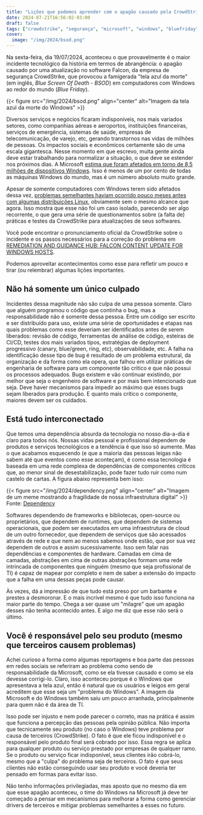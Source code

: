 ```yaml
---
title: "Lições que podemos aprender com o apagão causado pela CrowdStrike (Blue Friday)"
date: 2024-07-21T16:56:02-03:00
draft: false
tags: ["crowdstrike", "segurança", "microsoft", "windows", "bluefriday"]
cover: 
  image: "/img/2024/bsod.png"
---
```


Na sexta-feira, dia 19/07/2024, aconteceu o que provavelmente é o maior incidente tecnológico da história em termos de abrangência: o apagão causado por uma atualização no software Falcon, da empresa de segurança CrowdStrike, que provocou a famigerada "tela azul da morte" (em inglês, *Blue Screen Of Death - BSOD*) em computadores com Windows ao redor do mundo (*Blue Friday*).

{{< figure src="/img/2024/bsod.png" align="center" alt="Imagem da tela azul da morte do Windows" >}}

Diversos serviços e negócios ficaram indisponíveis, nos mais variados setores, como companhias aéreas e aeroportos, instituições financeiras, serviços de emergência, sistemas de saúde, empresas de telecomunicação, de varejo, etc, gerando transtornos nas vidas de milhões de pessoas. Os impactos sociais e econômicos certamente são de uma escala gigantesca. Nesse momento em que escrevo, muita gente ainda deve estar trabalhando para normalizar a situação, o que deve se estender nos próximos dias. A Microsoft [estima que foram afetados em torno de 8,5 milhões de dispositivos Windows](https://blogs.microsoft.com/blog/2024/07/20/helping-our-customers-through-the-crowdstrike-outage/). Isso é menos de um por cento de todas as máquinas Windows do mundo, mas é um número absoluto muito grande.

Apesar de somente computadores com Windows terem sido afetados dessa vez, [problemas semelhantes haviam ocorrido pouco meses antes com algumas distribuições Linux](https://www.neowin.net/news/crowdstrike-broke-debian-and-rocky-linux-months-ago-but-no-one-noticed/), obviamente sem o mesmo alcance que agora. Isso mostra que esse não foi um caso isolado, parecendo ser algo recorrente, o que gera uma série de questionamentos sobre (a falta de) práticas e testes da CrowdStrike para atualizações de seus softwares. 

Você pode encontrar o pronunciamento oficial da CrowdStrike sobre o incidente e os passos necessários para a correção do problema em [REMEDIATION AND GUIDANCE HUB: FALCON CONTENT UPDATE FOR WINDOWS HOSTS](https://www.crowdstrike.com/falcon-content-update-remediation-and-guidance-hub/).

Podemos aproveitar acontecimentos como esse para refletir um pouco e tirar (ou relembrar) algumas lições importantes.

## Não há somente um único culpado
Incidentes dessa magnitude não são culpa de uma pessoa somente. Claro que alguém programou o código que continha o bug, mas a responsabilidade não é somente dessa pessoa. Entre um código ser escrito e ser distribuído para uso, existe uma série de oportunidades e etapas nas quais problemas como esse deveriam ser identificados antes de serem liberados: revisão de código, ferramentas de análise de código, esteiras de CI/CD, testes dos mais variados tipos, estratégias de deployment progressivo (canary, blue/green, ring, etc), observabilidade, etc. A falha na identificação desse tipo de bug é resultado de um problema estrutural, da organização e da forma como ela opera, que falhou em utilizar práticas de engenharia de software para um componente tão crítico e que não possui os processos adequados. Bugs existem e vão continuar existindo, por melhor que seja o engenheiro de software e por mais bem intencionado que seja. Deve haver mecanismos para impedir ao máximo que esses bugs sejam liberados para produção. E quanto mais crítico o componente, maiores devem ser os cuidados.

## Está tudo interconectado
Que temos uma dependência absurda da tecnologia no nosso dia-a-dia é claro para todos nós. Nossas vidas pessoal e profissional dependem de produtos e serviços tecnológicos e a tendência é que isso só aumente. Mas o que acabamos esquecendo (e que a maioria das pessoas leigas não sabem até que eventos como esse aconteçam), é como essa tecnologia é baseada em uma rede complexa de dependências de componentes críticos que, ao menor sinal de desestabilização, pode fazer tudo ruir como num castelo de cartas. A figura abaixo representa bem isso:

{{< figure src="/img/2024/dependency.png" align="center" alt="Imagem de um meme mostrando a fragilidade de nossa infraestrutura digital" >}}
Fonte: [Dependency](https://xkcd.com/2347) 

Softwares dependendo de frameworks e bibliotecas, open-source ou proprietários, que dependem de runtimes, que dependem de sistemas operacionais, que podem ser executados em uma infraestrutura de cloud de um outro fornecedor, que dependem de serviços que são acessados através de rede e que nem ao menos sabemos onde estão, que por sua vez dependem de outros e assim sucessivamente. Isso sem falar nas dependências e componentes de hardware. Camadas em cima de camadas, abstrações em cima de outras abstrações formam uma rede intrincada de componentes que ninguém (mesmo que seja profissional de TI) é capaz de mapear por completo e nem de saber a extensão do impacto que a falha em uma dessas peças pode causar.

Às vezes, dá a impressão de que tudo está preso por um barbante e prestes a desmoronar. E o mais incrível mesmo é que tudo isso funciona na maior parte do tempo. Chega a ser quase um "milagre" que um apagão desses não tenha acontecido antes. E algo me diz que esse não será o último.


## Você é responsável pelo seu produto (mesmo que terceiros causem problemas)
Achei curioso a forma como algumas reportagens e boa parte das pessoas em redes sociais se referiram ao problema como sendo de responsabilidade da Microsoft, como se ela tivesse causado e como se ela devesse corrigi-lo. Claro, isso aconteceu porque é o Windows que apresentava a tela azul, então é natural que os usuários e leigos em geral acreditem que esse seja um "problema do Windows". A imagem da Microsoft e do Windows também saiu um pouco arranhada, principalmente  para quem não é da área de TI. 

Isso pode ser injusto e nem pode parecer o correto, mas na prática é assim que funciona a percepção das pessoas pela opinião pública. Não importa que tecnicamente seu produto (no caso o Windows) teve problema por causa de terceiros (CrowdStrike). O fato é que ele ficou indisponível e o responsável pelo produto final será cobrado por isso. Essa regra se aplica para qualquer produto ou serviço prestado por empresas de qualquer ramo. Se o produto ou serviço ficar indisponível, seus clientes irão cobrá-lo, mesmo que a "culpa" do problema seja de terceiros. O fato é que seus clientes não estão conseguindo usar seu produto e você deveria ter pensado em formas para evitar isso.

Não tenho informações privilegiadas, mas aposto que no mesmo dia em que esse apagão aconteceu, o time do Windows na Microsoft já deve ter começado a pensar em mecanismos para melhorar a forma como gerenciar drivers de terceiros e mitigar problemas semelhantes a esses no futuro.